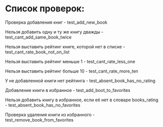 # Список проверок:

Проверка добавления книг - test_add_new_book

Нельзя добавить одну и ту же книгу дважды - test_cant_add_same_book_twice

Нельзя выставить рейтинг книге, которой нет в списке - test_cant_rate_book_not_on_list

Нельзя выставить рейтинг меньше 1 - test_cant_rate_less_one

Нельзя выставить рейтинг больше 10 - test_cant_rate_more_ten

У не добавленной книги нет рейтинга - test_absent_book_has_no_rating

Добавление книги в избранное - test_add_boot_to_favorites

Нельзя добавить книгу в избранное, если её нет в словаре books_rating - test_absent_book_has_no_favorites

Проверка удаления книги из избранного - test_remove_book_from_favorites